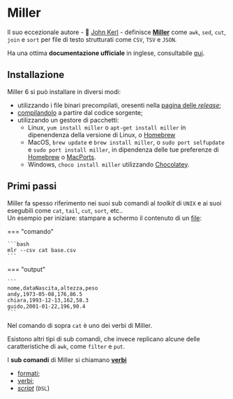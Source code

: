 # Miller

Il suo eccezionale autore - :pray: [John Kerl](https://twitter.com/__jo_ker__) - definisce [**Miller**](https://github.com/johnkerl/miller/) come `awk`, `sed`, `cut`, `join` e `sort` per file di testo strutturati come `CSV`, `TSV` e `JSON`.

Ha una ottima **documentazione ufficiale** in inglese, consultabile [qui](https://miller.readthedocs.io/en/latest/index.html).

## Installazione

Miller 6 si può installare in diversi modi:

- utilizzando i file binari precompilati, oresenti nella [pagina delle *release*](https://github.com/johnkerl/miller/releases);
- [compilandolo](https://miller.readthedocs.io/en/latest/build/) a partire dal codice sorgente;
- utilizzando un gestore di pacchetti:
    - Linux, `yum install miller` o `apt-get install miller` in dipenendenza della versione di Linux, o [Homebrew](https://docs.brew.sh/linux)
    - MacOS, `brew update` e `brew install miller`, o `sudo port selfupdate` e `sudo port install miller`, in dipendenza delle tue preferenze di [Homebrew](https://brew.sh) o [MacPorts](https://macports.org).
    - Windows, `choco install miller` utilizzando [Chocolatey](https://chocolatey.org).

## Primi passi

Miller fa spesso riferimento nei suoi sub comandi al *toolkit* di `UNIX` e ai suoi esegubili come `cat`, `tail`, `cut`, `sort`, etc.. <br>
Un esempio per iniziare: stampare a schermo il contenuto di un [file](./risorse/base.csv):

=== "comando"

    ```bash
    mlr --csv cat base.csv
    ```

=== "output"

    ```
    nome,dataNascita,altezza,peso
    andy,1973-05-08,176,86.5
    chiara,1993-12-13,162,58.3
    guido,2001-01-22,196,90.4
    ```

Nel comando di sopra `cat` è uno dei verbi di Miller.

Esistono altri tipi di sub comandi, che invece replicano alcune delle caratteristiche di `awk`, come `filter` e `put`.

I **sub comandi** di Miller si chiamano [**verbi**](./verbi.md)<!-- .slide: data-fullscreen -->




- [formati](./formati.md);
- [verbi](./verbi.md);
- [*script*](./dsl.md) (`DSL`)
